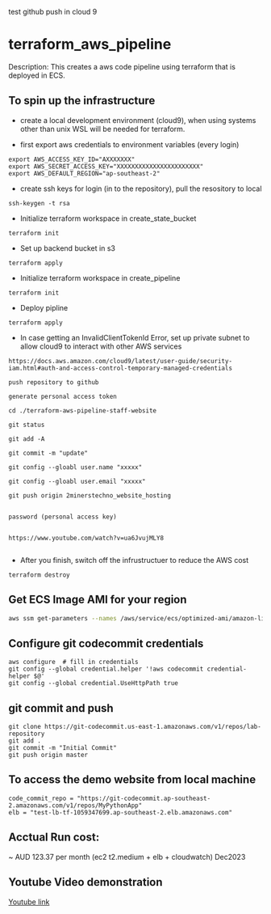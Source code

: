 
test github push in cloud 9


# terraform_aws_pipeline

Description: This creates a aws code pipeline using terraform that is deployed in ECS. 



## To spin up the infrastructure

* create a local development environment (cloud9), when using systems other than unix WSL will be needed for terraform. 


* first export aws credentials to environment variables (every login)
```
export AWS_ACCESS_KEY_ID="AXXXXXXX"
export AWS_SECRET_ACCESS_KEY="XXXXXXXXXXXXXXXXXXXXXXX"
export AWS_DEFAULT_REGION="ap-southeast-2"
```

* create ssh keys for login (in to the repository), pull the resository to local
```
ssh-keygen -t rsa
```

* Initialize terraform workspace in create_state_bucket
```
terraform init
```
* Set up backend bucket in s3  
```
terraform apply
```

* Initialize terraform workspace in create_pipeline
```
terraform init
```
* Deploy pipline
```
terraform apply
```

* In case getting an InvalidClientTokenId Error, set up private subnet to allow cloud9 to interact with other AWS services
```
https://docs.aws.amazon.com/cloud9/latest/user-guide/security-iam.html#auth-and-access-control-temporary-managed-credentials

push repository to github

generate personal access token 

cd ./terraform-aws-pipeline-staff-website

git status

git add -A

git commit -m "update"

git config --gloabl user.name "xxxxx"

git config --gloabl user.email "xxxxx"

git push origin 2minerstechno_website_hosting


password (personal access key)


https://www.youtube.com/watch?v=ua6JvujMLY8


```


* After you finish, switch off the infrustructuer to reduce the AWS cost
```
terraform destroy
```



## Get ECS Image AMI for your region
```bash
aws ssm get-parameters --names /aws/service/ecs/optimized-ami/amazon-linux-2/recommended
```

## Configure git codecommit credentials
```
aws configure  # fill in credentials
git config --global credential.helper '!aws codecommit credential-helper $@'
git config --global credential.UseHttpPath true
```

## git commit and push
```
git clone https://git-codecommit.us-east-1.amazonaws.com/v1/repos/lab-repository
git add .
git commit -m "Initial Commit"
git push origin master
```


## To access the demo website from local machine
``` follow the terraform outputs from the create_pipeline folder
code_commit_repo = "https://git-codecommit.ap-southeast-2.amazonaws.com/v1/repos/MyPythonApp"
elb = "test-lb-tf-1059347699.ap-southeast-2.elb.amazonaws.com"
```


## Acctual Run cost:

~ AUD 123.37 per month (ec2 t2.medium + elb + cloudwatch) Dec2023




## Youtube Video demonstration
[Youtube link](https://youtu.be/nm16l3YN6ps)

